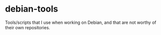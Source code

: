 # debian-tools

Tools/scripts that I use when working on Debian, and that are not worthy of their own repositories.
